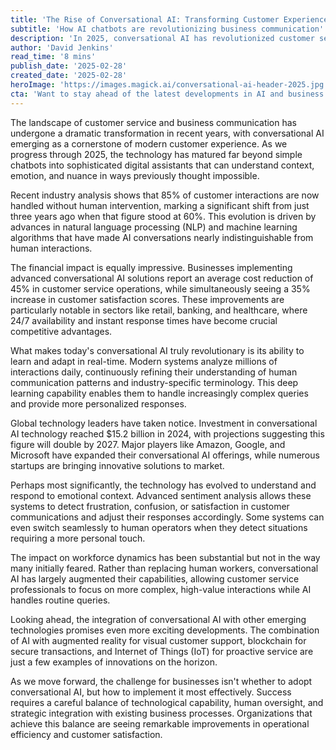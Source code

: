 ```yaml
---
title: 'The Rise of Conversational AI: Transforming Customer Experience in 2025'
subtitle: 'How AI chatbots are revolutionizing business communication'
description: 'In 2025, conversational AI has revolutionized customer service, with 85% of interactions now handled automatically. Businesses report 45% cost reductions while seeing significant increases in customer satisfaction. The technology has evolved to understand context and emotion, marking a new era in business communication.'
author: 'David Jenkins'
read_time: '8 mins'
publish_date: '2025-02-28'
created_date: '2025-02-28'
heroImage: 'https://images.magick.ai/conversational-ai-header-2025.jpg'
cta: 'Want to stay ahead of the latest developments in AI and business technology? Follow us on LinkedIn for daily insights and expert analysis on the future of digital transformation.'
---
```


The landscape of customer service and business communication has undergone a dramatic transformation in recent years, with conversational AI emerging as a cornerstone of modern customer experience. As we progress through 2025, the technology has matured far beyond simple chatbots into sophisticated digital assistants that can understand context, emotion, and nuance in ways previously thought impossible.

Recent industry analysis shows that 85% of customer interactions are now handled without human intervention, marking a significant shift from just three years ago when that figure stood at 60%. This evolution is driven by advances in natural language processing (NLP) and machine learning algorithms that have made AI conversations nearly indistinguishable from human interactions.

The financial impact is equally impressive. Businesses implementing advanced conversational AI solutions report an average cost reduction of 45% in customer service operations, while simultaneously seeing a 35% increase in customer satisfaction scores. These improvements are particularly notable in sectors like retail, banking, and healthcare, where 24/7 availability and instant response times have become crucial competitive advantages.

What makes today's conversational AI truly revolutionary is its ability to learn and adapt in real-time. Modern systems analyze millions of interactions daily, continuously refining their understanding of human communication patterns and industry-specific terminology. This deep learning capability enables them to handle increasingly complex queries and provide more personalized responses.

Global technology leaders have taken notice. Investment in conversational AI technology reached $15.2 billion in 2024, with projections suggesting this figure will double by 2027. Major players like Amazon, Google, and Microsoft have expanded their conversational AI offerings, while numerous startups are bringing innovative solutions to market.

Perhaps most significantly, the technology has evolved to understand and respond to emotional context. Advanced sentiment analysis allows these systems to detect frustration, confusion, or satisfaction in customer communications and adjust their responses accordingly. Some systems can even switch seamlessly to human operators when they detect situations requiring a more personal touch.

The impact on workforce dynamics has been substantial but not in the way many initially feared. Rather than replacing human workers, conversational AI has largely augmented their capabilities, allowing customer service professionals to focus on more complex, high-value interactions while AI handles routine queries.

Looking ahead, the integration of conversational AI with other emerging technologies promises even more exciting developments. The combination of AI with augmented reality for visual customer support, blockchain for secure transactions, and Internet of Things (IoT) for proactive service are just a few examples of innovations on the horizon.

As we move forward, the challenge for businesses isn't whether to adopt conversational AI, but how to implement it most effectively. Success requires a careful balance of technological capability, human oversight, and strategic integration with existing business processes. Organizations that achieve this balance are seeing remarkable improvements in operational efficiency and customer satisfaction.